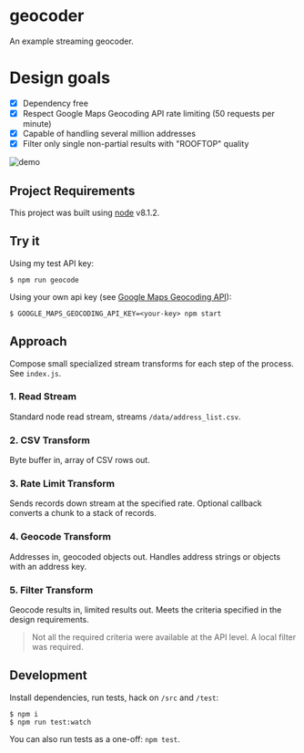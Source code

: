 # geocoder

An example streaming geocoder.

# Design goals

- [x] Dependency free
- [x] Respect Google Maps Geocoding API rate limiting (50 requests per minute)
- [x] Capable of handling several million addresses
- [x] Filter only single non-partial results with "ROOFTOP" quality

![demo](http://g.recordit.co/bM0RDKuZJp.gif)

## Project Requirements

This project was built using [node][1] v8.1.2.

## Try it

Using my test API key:

```
$ npm run geocode
```

Using your own api key (see [Google Maps Geocoding API][2]):

```
$ GOOGLE_MAPS_GEOCODING_API_KEY=<your-key> npm start
```

## Approach

Compose small specialized stream transforms for each step of the process.  See `index.js`.

### 1. Read Stream
Standard node read stream, streams `/data/address_list.csv`.

### 2. CSV Transform
Byte buffer in, array of CSV rows out.

### 3. Rate Limit Transform
Sends records down stream at the specified rate.  Optional callback converts a chunk to a stack of records.

### 4. Geocode Transform
Addresses in, geocoded objects out.  Handles address strings or objects with an address key.

### 5. Filter Transform
Geocode results in, limited results out.  Meets the criteria specified in the design requirements.

>Not all the required criteria were available at the API level.  A local filter was required. 

## Development

Install dependencies, run tests, hack on `/src` and `/test`: 

```
$ npm i
$ npm run test:watch
```

You can also run tests as a one-off: `npm test`.

[1]: https://nodejs.org
[2]: https://developers.google.com/maps/documentation/geocoding


